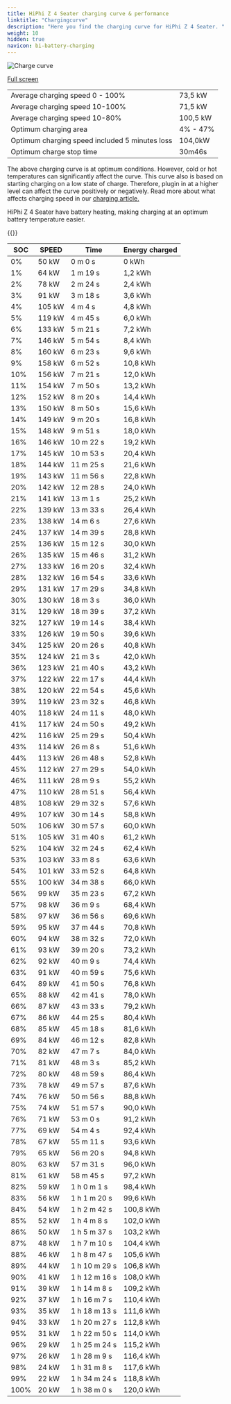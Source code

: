 ```yaml
---
title: HiPhi Z 4 Seater charging curve & performance
linktitle: "Chargingcurve"
description: "Here you find the charging curve for HiPhi Z 4 Seater. "
weight: 10
hidden: true
navicon: bi-battery-charging
---
```

<!-- markdownlint-disable MD033 -->
<img src="../chargingcurve.svg" alt="Charge curve" class="img-fluid">

[Full screen](../chargingcurve.svg)


<table class="table table-striped">
<tbody>
<tr>
<td>Average charging speed 0 - 100% </td><td>73,5 kW</td>
</tr>
<tr>
<td>Average charging speed 10-100% </td><td>71,5 kW</td>
</tr>
<tr>
<td>Average charging speed 10-80% </td><td>100,5 kW</td>
</tr>
<tr>
<td>Optimum charging area</td><td>4% - 47%</td>
</tr>
<tr>
</tr>
<td>Optimum charging speed included 5 minutes loss</td><td>104,0kW</td>
<tr>
<td>Optimum charge stop time </td><td>30m46s</td>
</tr>
</tbody>
</table>


The above charging curve is at optimum conditions. However, cold or hot temperatures can significantly affect the curve. This curve also is based on starting charging on a low state of charge. Therefore, plugin in at a higher level can affect the curve positively or negatively. Read more about what affects charging speed in our [charging article.](../../../../../technology/battery/charging/) 


HiPhi Z 4 Seater have battery heating, making charging at an optimum battery temperature easier. 


{{<evkxdisplayaddarticle />}}
<table class="table table-striped">
<thead>
<tr><th>SOC</th><th>SPEED</th><th>Time</th><th>Energy charged</th></tr>
</thead>
<tbody>
<tr>
<td>0%</td><td>50 kW</td><td> 0 m 0 s </td><td>0 kWh </td>
</tr>
<tr>
<td>1%</td><td>64 kW</td><td> 1 m 19 s </td><td>1,2 kWh </td>
</tr>
<tr>
<td>2%</td><td>78 kW</td><td> 2 m 24 s </td><td>2,4 kWh </td>
</tr>
<tr>
<td>3%</td><td>91 kW</td><td> 3 m 18 s </td><td>3,6 kWh </td>
</tr>
<tr>
<td>4%</td><td>105 kW</td><td> 4 m 4 s </td><td>4,8 kWh </td>
</tr>
<tr>
<td>5%</td><td>119 kW</td><td> 4 m 45 s </td><td>6,0 kWh </td>
</tr>
<tr>
<td>6%</td><td>133 kW</td><td> 5 m 21 s </td><td>7,2 kWh </td>
</tr>
<tr>
<td>7%</td><td>146 kW</td><td> 5 m 54 s </td><td>8,4 kWh </td>
</tr>
<tr>
<td>8%</td><td>160 kW</td><td> 6 m 23 s </td><td>9,6 kWh </td>
</tr>
<tr>
<td>9%</td><td>158 kW</td><td> 6 m 52 s </td><td>10,8 kWh </td>
</tr>
<tr>
<td>10%</td><td>156 kW</td><td> 7 m 21 s </td><td>12,0 kWh </td>
</tr>
<tr>
<td>11%</td><td>154 kW</td><td> 7 m 50 s </td><td>13,2 kWh </td>
</tr>
<tr>
<td>12%</td><td>152 kW</td><td> 8 m 20 s </td><td>14,4 kWh </td>
</tr>
<tr>
<td>13%</td><td>150 kW</td><td> 8 m 50 s </td><td>15,6 kWh </td>
</tr>
<tr>
<td>14%</td><td>149 kW</td><td> 9 m 20 s </td><td>16,8 kWh </td>
</tr>
<tr>
<td>15%</td><td>148 kW</td><td> 9 m 51 s </td><td>18,0 kWh </td>
</tr>
<tr>
<td>16%</td><td>146 kW</td><td> 10 m 22 s </td><td>19,2 kWh </td>
</tr>
<tr>
<td>17%</td><td>145 kW</td><td> 10 m 53 s </td><td>20,4 kWh </td>
</tr>
<tr>
<td>18%</td><td>144 kW</td><td> 11 m 25 s </td><td>21,6 kWh </td>
</tr>
<tr>
<td>19%</td><td>143 kW</td><td> 11 m 56 s </td><td>22,8 kWh </td>
</tr>
<tr>
<td>20%</td><td>142 kW</td><td> 12 m 28 s </td><td>24,0 kWh </td>
</tr>
<tr>
<td>21%</td><td>141 kW</td><td> 13 m 1 s </td><td>25,2 kWh </td>
</tr>
<tr>
<td>22%</td><td>139 kW</td><td> 13 m 33 s </td><td>26,4 kWh </td>
</tr>
<tr>
<td>23%</td><td>138 kW</td><td> 14 m 6 s </td><td>27,6 kWh </td>
</tr>
<tr>
<td>24%</td><td>137 kW</td><td> 14 m 39 s </td><td>28,8 kWh </td>
</tr>
<tr>
<td>25%</td><td>136 kW</td><td> 15 m 12 s </td><td>30,0 kWh </td>
</tr>
<tr>
<td>26%</td><td>135 kW</td><td> 15 m 46 s </td><td>31,2 kWh </td>
</tr>
<tr>
<td>27%</td><td>133 kW</td><td> 16 m 20 s </td><td>32,4 kWh </td>
</tr>
<tr>
<td>28%</td><td>132 kW</td><td> 16 m 54 s </td><td>33,6 kWh </td>
</tr>
<tr>
<td>29%</td><td>131 kW</td><td> 17 m 29 s </td><td>34,8 kWh </td>
</tr>
<tr>
<td>30%</td><td>130 kW</td><td> 18 m 3 s </td><td>36,0 kWh </td>
</tr>
<tr>
<td>31%</td><td>129 kW</td><td> 18 m 39 s </td><td>37,2 kWh </td>
</tr>
<tr>
<td>32%</td><td>127 kW</td><td> 19 m 14 s </td><td>38,4 kWh </td>
</tr>
<tr>
<td>33%</td><td>126 kW</td><td> 19 m 50 s </td><td>39,6 kWh </td>
</tr>
<tr>
<td>34%</td><td>125 kW</td><td> 20 m 26 s </td><td>40,8 kWh </td>
</tr>
<tr>
<td>35%</td><td>124 kW</td><td> 21 m 3 s </td><td>42,0 kWh </td>
</tr>
<tr>
<td>36%</td><td>123 kW</td><td> 21 m 40 s </td><td>43,2 kWh </td>
</tr>
<tr>
<td>37%</td><td>122 kW</td><td> 22 m 17 s </td><td>44,4 kWh </td>
</tr>
<tr>
<td>38%</td><td>120 kW</td><td> 22 m 54 s </td><td>45,6 kWh </td>
</tr>
<tr>
<td>39%</td><td>119 kW</td><td> 23 m 32 s </td><td>46,8 kWh </td>
</tr>
<tr>
<td>40%</td><td>118 kW</td><td> 24 m 11 s </td><td>48,0 kWh </td>
</tr>
<tr>
<td>41%</td><td>117 kW</td><td> 24 m 50 s </td><td>49,2 kWh </td>
</tr>
<tr>
<td>42%</td><td>116 kW</td><td> 25 m 29 s </td><td>50,4 kWh </td>
</tr>
<tr>
<td>43%</td><td>114 kW</td><td> 26 m 8 s </td><td>51,6 kWh </td>
</tr>
<tr>
<td>44%</td><td>113 kW</td><td> 26 m 48 s </td><td>52,8 kWh </td>
</tr>
<tr>
<td>45%</td><td>112 kW</td><td> 27 m 29 s </td><td>54,0 kWh </td>
</tr>
<tr>
<td>46%</td><td>111 kW</td><td> 28 m 9 s </td><td>55,2 kWh </td>
</tr>
<tr>
<td>47%</td><td>110 kW</td><td> 28 m 51 s </td><td>56,4 kWh </td>
</tr>
<tr>
<td>48%</td><td>108 kW</td><td> 29 m 32 s </td><td>57,6 kWh </td>
</tr>
<tr>
<td>49%</td><td>107 kW</td><td> 30 m 14 s </td><td>58,8 kWh </td>
</tr>
<tr>
<td>50%</td><td>106 kW</td><td> 30 m 57 s </td><td>60,0 kWh </td>
</tr>
<tr>
<td>51%</td><td>105 kW</td><td> 31 m 40 s </td><td>61,2 kWh </td>
</tr>
<tr>
<td>52%</td><td>104 kW</td><td> 32 m 24 s </td><td>62,4 kWh </td>
</tr>
<tr>
<td>53%</td><td>103 kW</td><td> 33 m 8 s </td><td>63,6 kWh </td>
</tr>
<tr>
<td>54%</td><td>101 kW</td><td> 33 m 52 s </td><td>64,8 kWh </td>
</tr>
<tr>
<td>55%</td><td>100 kW</td><td> 34 m 38 s </td><td>66,0 kWh </td>
</tr>
<tr>
<td>56%</td><td>99 kW</td><td> 35 m 23 s </td><td>67,2 kWh </td>
</tr>
<tr>
<td>57%</td><td>98 kW</td><td> 36 m 9 s </td><td>68,4 kWh </td>
</tr>
<tr>
<td>58%</td><td>97 kW</td><td> 36 m 56 s </td><td>69,6 kWh </td>
</tr>
<tr>
<td>59%</td><td>95 kW</td><td> 37 m 44 s </td><td>70,8 kWh </td>
</tr>
<tr>
<td>60%</td><td>94 kW</td><td> 38 m 32 s </td><td>72,0 kWh </td>
</tr>
<tr>
<td>61%</td><td>93 kW</td><td> 39 m 20 s </td><td>73,2 kWh </td>
</tr>
<tr>
<td>62%</td><td>92 kW</td><td> 40 m 9 s </td><td>74,4 kWh </td>
</tr>
<tr>
<td>63%</td><td>91 kW</td><td> 40 m 59 s </td><td>75,6 kWh </td>
</tr>
<tr>
<td>64%</td><td>89 kW</td><td> 41 m 50 s </td><td>76,8 kWh </td>
</tr>
<tr>
<td>65%</td><td>88 kW</td><td> 42 m 41 s </td><td>78,0 kWh </td>
</tr>
<tr>
<td>66%</td><td>87 kW</td><td> 43 m 33 s </td><td>79,2 kWh </td>
</tr>
<tr>
<td>67%</td><td>86 kW</td><td> 44 m 25 s </td><td>80,4 kWh </td>
</tr>
<tr>
<td>68%</td><td>85 kW</td><td> 45 m 18 s </td><td>81,6 kWh </td>
</tr>
<tr>
<td>69%</td><td>84 kW</td><td> 46 m 12 s </td><td>82,8 kWh </td>
</tr>
<tr>
<td>70%</td><td>82 kW</td><td> 47 m 7 s </td><td>84,0 kWh </td>
</tr>
<tr>
<td>71%</td><td>81 kW</td><td> 48 m 3 s </td><td>85,2 kWh </td>
</tr>
<tr>
<td>72%</td><td>80 kW</td><td> 48 m 59 s </td><td>86,4 kWh </td>
</tr>
<tr>
<td>73%</td><td>78 kW</td><td> 49 m 57 s </td><td>87,6 kWh </td>
</tr>
<tr>
<td>74%</td><td>76 kW</td><td> 50 m 56 s </td><td>88,8 kWh </td>
</tr>
<tr>
<td>75%</td><td>74 kW</td><td> 51 m 57 s </td><td>90,0 kWh </td>
</tr>
<tr>
<td>76%</td><td>71 kW</td><td> 53 m 0 s </td><td>91,2 kWh </td>
</tr>
<tr>
<td>77%</td><td>69 kW</td><td> 54 m 4 s </td><td>92,4 kWh </td>
</tr>
<tr>
<td>78%</td><td>67 kW</td><td> 55 m 11 s </td><td>93,6 kWh </td>
</tr>
<tr>
<td>79%</td><td>65 kW</td><td> 56 m 20 s </td><td>94,8 kWh </td>
</tr>
<tr>
<td>80%</td><td>63 kW</td><td> 57 m 31 s </td><td>96,0 kWh </td>
</tr>
<tr>
<td>81%</td><td>61 kW</td><td> 58 m 45 s </td><td>97,2 kWh </td>
</tr>
<tr>
<td>82%</td><td>59 kW</td><td>1 h 0 m 1 s </td><td>98,4 kWh </td>
</tr>
<tr>
<td>83%</td><td>56 kW</td><td>1 h 1 m 20 s </td><td>99,6 kWh </td>
</tr>
<tr>
<td>84%</td><td>54 kW</td><td>1 h 2 m 42 s </td><td>100,8 kWh </td>
</tr>
<tr>
<td>85%</td><td>52 kW</td><td>1 h 4 m 8 s </td><td>102,0 kWh </td>
</tr>
<tr>
<td>86%</td><td>50 kW</td><td>1 h 5 m 37 s </td><td>103,2 kWh </td>
</tr>
<tr>
<td>87%</td><td>48 kW</td><td>1 h 7 m 10 s </td><td>104,4 kWh </td>
</tr>
<tr>
<td>88%</td><td>46 kW</td><td>1 h 8 m 47 s </td><td>105,6 kWh </td>
</tr>
<tr>
<td>89%</td><td>44 kW</td><td>1 h 10 m 29 s </td><td>106,8 kWh </td>
</tr>
<tr>
<td>90%</td><td>41 kW</td><td>1 h 12 m 16 s </td><td>108,0 kWh </td>
</tr>
<tr>
<td>91%</td><td>39 kW</td><td>1 h 14 m 8 s </td><td>109,2 kWh </td>
</tr>
<tr>
<td>92%</td><td>37 kW</td><td>1 h 16 m 7 s </td><td>110,4 kWh </td>
</tr>
<tr>
<td>93%</td><td>35 kW</td><td>1 h 18 m 13 s </td><td>111,6 kWh </td>
</tr>
<tr>
<td>94%</td><td>33 kW</td><td>1 h 20 m 27 s </td><td>112,8 kWh </td>
</tr>
<tr>
<td>95%</td><td>31 kW</td><td>1 h 22 m 50 s </td><td>114,0 kWh </td>
</tr>
<tr>
<td>96%</td><td>29 kW</td><td>1 h 25 m 24 s </td><td>115,2 kWh </td>
</tr>
<tr>
<td>97%</td><td>26 kW</td><td>1 h 28 m 9 s </td><td>116,4 kWh </td>
</tr>
<tr>
<td>98%</td><td>24 kW</td><td>1 h 31 m 8 s </td><td>117,6 kWh </td>
</tr>
<tr>
<td>99%</td><td>22 kW</td><td>1 h 34 m 24 s </td><td>118,8 kWh </td>
</tr>
<tr>
<td>100%</td><td>20 kW</td><td>1 h 38 m 0 s </td><td>120,0 kWh </td>
</tr>
</tbody>
</table>
